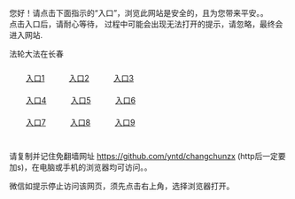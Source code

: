 您好！请点击下面指示的“入口”，浏览此网站是安全的，且为您带来平安。。 <br/>
点击入口后，请耐心等待， 过程中可能会出现无法打开的提示，请忽略，最终会进入网站. </br>

法轮大法在长春<br/>
<div style="padding:10px"><a style="margin:20px" target="_blank" href="https://doj6f5o8hm433.cloudfront.net/2Qpsp?mqjcpxp" id="ccLink1" rel="nofollow">入口1</a> <a target="_blank" style="margin:20px" href="https://dz9czj8iqymox.cloudfront.net/2Qpsp?lnliovo" id="ccLink2" rel="nofollow">入口2</a> <a style="margin:20px" target="_blank" href="https://d2mc3spmxgd8ar.cloudfront.net/2Qpsp?qmmrk" id="ccLink3" rel="nofollow">入口3</a></div>

<div style="padding:10px" ><a style="margin:20px" target="_blank" href="https://doj6f5o8hm433.cloudfront.net/2Qpsp?mqjcpxp" id="ccLink4" rel="nofollow">入口4</a> <a style="margin:20px" href="https://dz9czj8iqymox.cloudfront.net/2Qpsp?lnliovo" target="_blank" id="ccLink5" rel="nofollow">入口5</a> <a style="margin:20px" href="https://d2mc3spmxgd8ar.cloudfront.net/2Qpsp?qmmrk" target="_blank" id="ccLink6" rel="nofollow">入口6</a></div>

<div style="padding:10px"><a style="margin:20px" target="_blank" href="https://doj6f5o8hm433.cloudfront.net/2Qpsp?mqjcpxp" id="ccLink7" rel="nofollow">入口7</a> <a style="margin:20px" href="https://dz9czj8iqymox.cloudfront.net/2Qpsp?lnliovo" target="_blank" id="ccLink8" rel="nofollow">入口8</a> <a style="margin:20px" target="_blank" href="https://d2mc3spmxgd8ar.cloudfront.net/2Qpsp?qmmrk" id="ccLink9" rel="nofollow">入口9</a></div>

<br/>



请复制并记住免翻墙网址 https://github.com/yntd/changchunzx (http后一定要加s)，在电脑或手机的浏览器均可访问。。<br/>

微信如提示停止访问该网页，须先点击右上角，选择浏览器打开。
